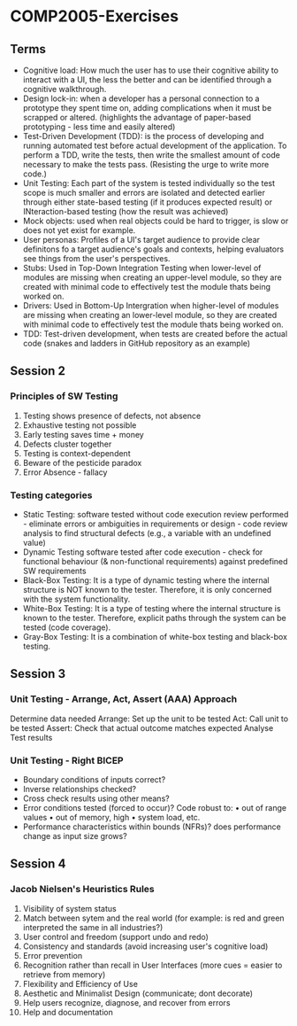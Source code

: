 # COMP2005-Exercises
## Terms
- Cognitive load: How much the user has to use their cognitive ability to interact with a UI, the less the better and can be identified through a cognitive walkthrough.
- Design lock-in: when a developer has a personal connection to a prototype they spent time on, adding complications when it must be scrapped or altered. (highlights the advantage of paper-based prototyping - less time and easily altered)
- Test-Driven Development (TDD): is the process of developing and running automated test before actual development of the application. To perform a TDD, write the tests, then write the smallest amount of code necessary to make the tests pass. (Resisting the urge to write more code.)
- Unit Testing: Each part of the system is tested individually so the test scope is much smaller and errors are isolated and detected earlier through either state-based testing (if it produces expected result) or INteraction-based testing (how the result was achieved)
- Mock objects: used when real objects could be hard to trigger, is slow or does not yet exist for example.
- User personas: Profiles of a UI's target audience to provide clear definitons fo a target audience's goals and contexts, helping evaluators see things from the user's perspectives.
- Stubs: Used in Top-Down Integration Testing when lower-level of modules are missing when creating an upper-level module, so they are created with minimal code to effectively test the module thats being worked on.
- Drivers: Used in Bottom-Up Intergration when higher-level of modules are missing when creating an lower-level module, so they are created with minimal code to effectively test the module thats being worked on.
- TDD: Test-driven development, when tests are created before the actual code (snakes and ladders in GitHub repository as an example)

## Session 2
### Principles of SW Testing
1) Testing shows presence of defects, not absence
2) Exhaustive testing not possible
3) Early testing saves time + money
4) Defects cluster together
5) Testing is context-dependent
6) Beware of the pesticide paradox
7) Error Absence - fallacy
### Testing categories
- Static Testing: software tested without code execution review performed - eliminate errors or ambiguities in requirements or design - code review analysis to find structural defects (e.g., a variable with an undefined value)
- Dynamic Testing software tested after code execution - check for functional behaviour (& non-functional requirements) against predefined SW requirements
- Black-Box Testing:  It is a type of dynamic testing where the internal structure is NOT known to the tester. Therefore, it is only concerned with the system functionality.
- White-Box Testing: It is a type of testing where the internal structure is known to the tester. Therefore, explicit paths through the system can be tested (code coverage).
- Gray-Box Testing: It is a combination of white-box testing and black-box testing.

## Session 3 
### Unit Testing - Arrange, Act, Assert (AAA) Approach
Determine data needed
Arrange: Set up the unit to be tested
Act: Call unit to be tested
Assert: Check that actual outcome matches expected
Analyse Test results

### Unit Testing - Right BICEP
- Boundary conditions of inputs correct?
- Inverse relationships checked?
- Cross check results using other means?
- Error conditions tested (forced to occur)? Code robust to:
• out of range values
• out of memory, high
• system load, etc.
- Performance characteristics within bounds (NFRs)? does performance change as input size grows?

## Session 4
### Jacob Nielsen's Heuristics Rules
1) Visibility of system status
2) Match between sytem and the real world (for example: is red and green interpreted the same in all industries?)
3) User control and freedom (support undo and redo)
4) Consistency and standards (avoid increasing user's cognitive load)
5) Error prevention
6) Recognition rather than recall in User Interfaces (more cues = easier to retrieve from memory)
7) Flexibility and Efficiency of Use
8) Aesthetic and Minimalist Design (communicate; dont decorate)
9) Help users recognize, diagnose, and recover from errors
10) Help and documentation


